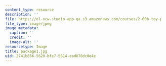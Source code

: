 ```yaml
---
content_type: resource
description: ''
file: https://ol-ocw-studio-app-qa.s3.amazonaws.com/courses/2-00b-toy-product-design-spring-2008/2741b8565620bfe75614ead878dc0e4e_package1.jpg
file_type: image/jpeg
image_metadata:
  caption: ''
  credit: ''
  image-alt: ''
resourcetype: Image
title: package1.jpg
uid: 2741b856-5620-bfe7-5614-ead878dc0e4e
---
```

